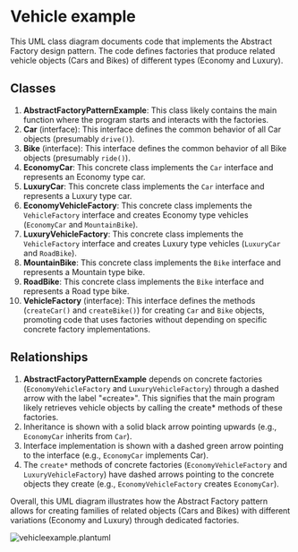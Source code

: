 # Vehicle example

This UML class diagram documents code that implements the Abstract Factory design pattern. The code defines factories that produce related vehicle objects (Cars and Bikes) of different types (Economy and Luxury).

## Classes

1. **AbstractFactoryPatternExample**: This class likely contains the main function where the program starts and interacts with the factories.
2. **Car** (interface): This interface defines the common behavior of all Car objects (presumably `drive()`).
3. **Bike** (interface): This interface defines the common behavior of all Bike objects (presumably `ride()`).
4. **EconomyCar**: This concrete class implements the `Car` interface and represents an Economy type car.
5. **LuxuryCar**: This concrete class implements the `Car` interface and represents a Luxury type car.
6. **EconomyVehicleFactory**: This concrete class implements the `VehicleFactory` interface and creates Economy type vehicles (`EconomyCar` and `MountainBike`).
7. **LuxuryVehicleFactory**: This concrete class implements the `VehicleFactory` interface and creates Luxury type vehicles (`LuxuryCar` and `RoadBike`).
8. **MountainBike**: This concrete class implements the `Bike` interface and represents a Mountain type bike.
9. **RoadBike**: This concrete class implements the `Bike` interface and represents a Road type bike.
10. **VehicleFactory** (interface): This interface defines the methods (`createCar()` and `createBike()`) for creating `Car` and `Bike` objects, promoting code that uses factories without depending on specific concrete factory implementations.

## Relationships

1. **AbstractFactoryPatternExample** depends on concrete factories (`EconomyVehicleFactory` and `LuxuryVehicleFactory`) through a dashed arrow with the label "«create»". This signifies that the main program likely retrieves vehicle objects by calling the create* methods of these factories.
2. Inheritance is shown with a solid black arrow pointing upwards (e.g., `EconomyCar` inherits from `Car`).
3. Interface implementation is shown with a dashed green arrow pointing to the interface (e.g., `EconomyCar` implements Car).
4. The `create*` methods of concrete factories (`EconomyVehicleFactory` and `LuxuryVehicleFactory`) have dashed arrows pointing to the concrete objects they create (e.g., `EconomyVehicleFactory` creates `EconomyCar`).

Overall, this UML diagram illustrates how the Abstract Factory pattern allows for creating families of related objects (Cars and Bikes) with different variations (Economy and Luxury) through dedicated factories.

![vehicleexample.plantuml](./vehicleexample.plantuml)

